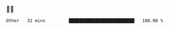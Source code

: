 ### 👨‍💻

<!--START_SECTION:waka-->

```text
Other   32 mins         █████████████████████████   100.00 %
```

<!--END_SECTION:waka-->
